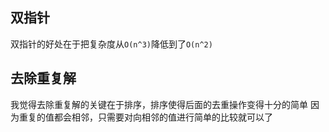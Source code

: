## 双指针
双指针的好处在于把复杂度从`O(n^3)`降低到了`O(n^2)`

## 去除重复解
我觉得去除重复解的关键在于排序，排序使得后面的去重操作变得十分的简单
因为重复的值都会相邻，只需要对向相邻的值进行简单的比较就可以了